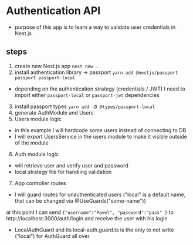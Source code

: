 # Authentication API
- purpose of this app is to learn a way to validate user credentials in Nest.js

## steps

1. create new Nest.js app `nest new .`
2. install authentication library -> passport `yarn add @nestjs/passport passport passport-local`
  - depending on the authentication strategy (credentials / JWT) I need to import either `passport-local` or `passport-jwt` dependencies
3. install passport types `yarn add -D @types/passport-local`
4. generate AuthModule and Users
5. Users module logic
  - in this example I will hardcode some users instead of connecting to DB
  - I will export UsersService in the users.module to make it visible outside of the module
6. Auth module logic
  - will retrieve user and verify user and password
  - local.strategy file for handling validation
7. App controller routes
  - I will guard routes for unauthenticated users ("local" is a default name, that can be changed via @UseGuards("some-name"))


at this point I can send 
  `{"username":"Pavel", "password":"pass" }`
to http://localhost:3000/auth/login
and receive the user with his login

  - LocalAuthGuard and its local-auth.guard.ts is the only to not write ("local") for AuthGuard all over
